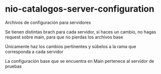 # nio-catalogos-server-configuration

Archivos de configuración para servidores

Se tienen distintas brach para cada servidor, si haces un cambio, no hagas request sobre main, para que no pierdas los archivos base

Únicamente haz los cambios pertinentes y súbelos a la rama que corresponda a cada servidor

La configuración base que se encuentra en Main pertenece al servidor de pruebas

